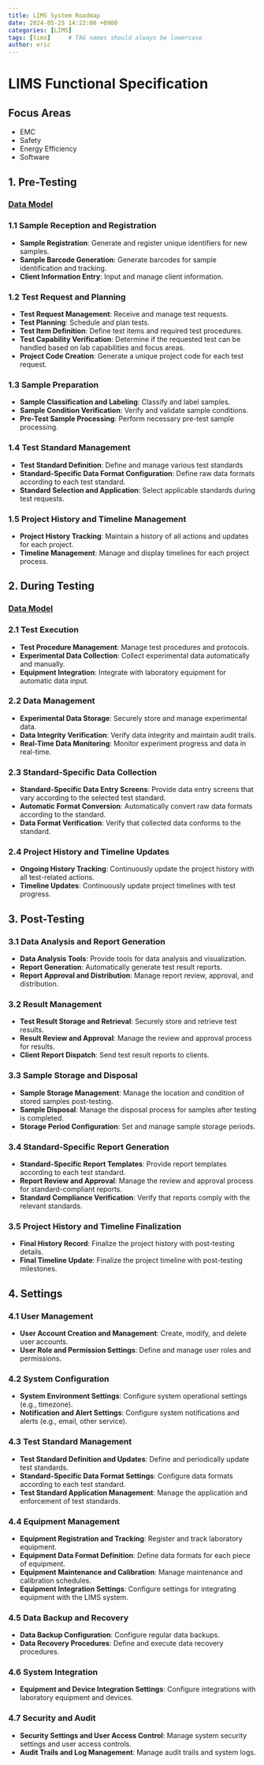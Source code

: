 ```yaml
---
title: LIMS System Roadmap
date: 2024-05-25 14:22:00 +0900
categories: [LIMS]
tags: [lims]     # TAG names should always be lowercase
author: eric
---
```

# LIMS Functional Specification

## Focus Areas
- EMC
- Safety
- Energy Efficiency
- Software

## 1. Pre-Testing

### [Data Model][0]

### 1.1 Sample Reception and Registration
- **Sample Registration**: Generate and register unique identifiers for new samples.
- **Sample Barcode Generation**: Generate barcodes for sample identification and tracking.
- **Client Information Entry**: Input and manage client information.

### 1.2 Test Request and Planning
- **Test Request Management**: Receive and manage test requests.
- **Test Planning**: Schedule and plan tests.
- **Test Item Definition**: Define test items and required test procedures.
- **Test Capability Verification**: Determine if the requested test can be handled based on lab capabilities and focus areas.
- **Project Code Creation**: Generate a unique project code for each test request.

### 1.3 Sample Preparation
- **Sample Classification and Labeling**: Classify and label samples.
- **Sample Condition Verification**: Verify and validate sample conditions.
- **Pre-Test Sample Processing**: Perform necessary pre-test sample processing.

### 1.4 Test Standard Management
- **Test Standard Definition**: Define and manage various test standards
- **Standard-Specific Data Format Configuration**: Define raw data formats according to each test standard.
- **Standard Selection and Application**: Select applicable standards during test requests.

### 1.5 Project History and Timeline Management
- **Project History Tracking**: Maintain a history of all actions and updates for each project.
- **Timeline Management**: Manage and display timelines for each project process.

## 2. During Testing

### [Data Model][1]

### 2.1 Test Execution
- **Test Procedure Management**: Manage test procedures and protocols.
- **Experimental Data Collection**: Collect experimental data automatically and manually.
- **Equipment Integration**: Integrate with laboratory equipment for automatic data input.

### 2.2 Data Management
- **Experimental Data Storage**: Securely store and manage experimental data.
- **Data Integrity Verification**: Verify data integrity and maintain audit trails.
- **Real-Time Data Monitoring**: Monitor experiment progress and data in real-time.

### 2.3 Standard-Specific Data Collection
- **Standard-Specific Data Entry Screens**: Provide data entry screens that vary according to the selected test standard.
- **Automatic Format Conversion**: Automatically convert raw data formats according to the standard.
- **Data Format Verification**: Verify that collected data conforms to the standard.

### 2.4 Project History and Timeline Updates
- **Ongoing History Tracking**: Continuously update the project history with all test-related actions.
- **Timeline Updates**: Continuously update project timelines with test progress.

## 3. Post-Testing

### 3.1 Data Analysis and Report Generation
- **Data Analysis Tools**: Provide tools for data analysis and visualization.
- **Report Generation**: Automatically generate test result reports.
- **Report Approval and Distribution**: Manage report review, approval, and distribution.

### 3.2 Result Management
- **Test Result Storage and Retrieval**: Securely store and retrieve test results.
- **Result Review and Approval**: Manage the review and approval process for results.
- **Client Report Dispatch**: Send test result reports to clients.

### 3.3 Sample Storage and Disposal
- **Sample Storage Management**: Manage the location and condition of stored samples post-testing.
- **Sample Disposal**: Manage the disposal process for samples after testing is completed.
- **Storage Period Configuration**: Set and manage sample storage periods.

### 3.4 Standard-Specific Report Generation
- **Standard-Specific Report Templates**: Provide report templates according to each test standard.
- **Report Review and Approval**: Manage the review and approval process for standard-compliant reports.
- **Standard Compliance Verification**: Verify that reports comply with the relevant standards.

### 3.5 Project History and Timeline Finalization
- **Final History Record**: Finalize the project history with post-testing details.
- **Final Timeline Update**: Finalize the project timeline with post-testing milestones.

## 4. Settings

### 4.1 User Management
- **User Account Creation and Management**: Create, modify, and delete user accounts.
- **User Role and Permission Settings**: Define and manage user roles and permissions.

### 4.2 System Configuration
- **System Environment Settings**: Configure system operational settings (e.g., timezone).
- **Notification and Alert Settings**: Configure system notifications and alerts (e.g., email, other service).

### 4.3 Test Standard Management
- **Test Standard Definition and Updates**: Define and periodically update test standards.
- **Standard-Specific Data Format Settings**: Configure data formats according to each test standard.
- **Test Standard Application Management**: Manage the application and enforcement of test standards.

### 4.4 Equipment Management
- **Equipment Registration and Tracking**: Register and track laboratory equipment.
- **Equipment Data Format Definition**: Define data formats for each piece of equipment.
- **Equipment Maintenance and Calibration**: Manage maintenance and calibration schedules.
- **Equipment Integration Settings**: Configure settings for integrating equipment with the LIMS system.

### 4.5 Data Backup and Recovery
- **Data Backup Configuration**: Configure regular data backups.
- **Data Recovery Procedures**: Define and execute data recovery procedures.

### 4.6 System Integration
- **Equipment and Device Integration Settings**: Configure integrations with laboratory equipment and devices.

### 4.7 Security and Audit
- **Security Settings and User Access Control**: Manage system security settings and user access controls.
- **Audit Trails and Log Management**: Manage audit trails and system logs.

[0]: https://gclswhub.github.io/posts/lims-pretest/
[1]: https://gclswhub.github.io/posts/lims-duringtest/
